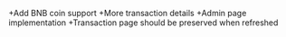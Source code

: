 +Add BNB coin support
+More transaction details 
+Admin page implementation
+Transaction page should be preserved when refreshed